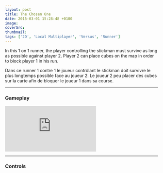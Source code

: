 ```yaml
---
layout: post
title: The Chosen One
date: 2015-03-01 15:28:48 +0100
image: 
coverSrc: 
thumbnail: 
tags: ['2D', 'Local Multiplayer', 'Versus', 'Runner']
---
```

In this 1 on 1 runner, the player controlling the stickman must survive as long as possible against player 2. Player 2 can place cubes on the map in order to block player 1 in his run.

Dans ce runner 1 contre 1 le joueur contrôlant le stickman doit survivre le plus longtemps possible face au joueur 2. Le joueur 2 peu placer des cubes sur la carte afin de bloquer le joueur 1 dans sa course.

***

### Gameplay
<iframe src="https://www.youtube.com/embed/AgwvrgKYIEE" frameborder="0" frameborder="0" allow="accelerometer; clipboard-write; encrypted-media; gyroscope; picture-in-picture" allowfullscreen></iframe>

***

### Controls
